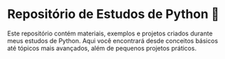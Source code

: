 # Repositório de Estudos de Python 🐍

Este repositório contém materiais, exemplos e projetos criados durante meus estudos de Python. 
Aqui você encontrará desde conceitos básicos até tópicos mais avançados, além de pequenos projetos práticos.
